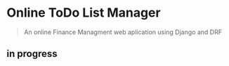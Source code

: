 # Online ToDo List Manager
> An online Finance Managment web aplication using Django and DRF 

## in progress

